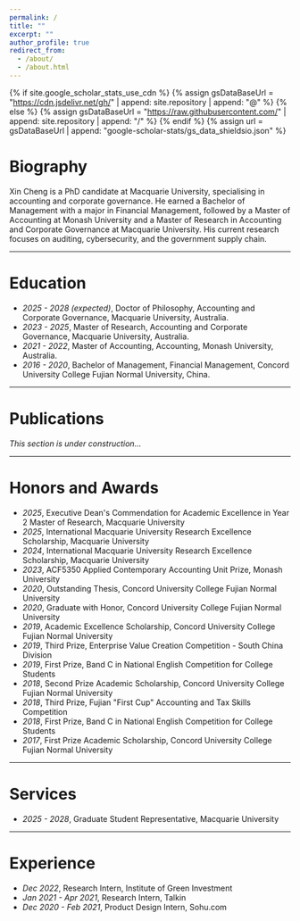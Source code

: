 ```yaml
---
permalink: /
title: ""
excerpt: ""
author_profile: true
redirect_from: 
  - /about/
  - /about.html
---
```


{% if site.google_scholar_stats_use_cdn %}
{% assign gsDataBaseUrl = "https://cdn.jsdelivr.net/gh/" | append: site.repository | append: "@" %}
{% else %}
{% assign gsDataBaseUrl = "https://raw.githubusercontent.com/" | append: site.repository | append: "/" %}
{% endif %}
{% assign url = gsDataBaseUrl | append: "google-scholar-stats/gs_data_shieldsio.json" %}

<span class='anchor' id='about-me'></span>

# Biography
Xin Cheng is a PhD candidate at Macquarie University, specialising in accounting and corporate governance. He earned a Bachelor of Management with a major in Financial Management, followed by a Master of Accounting at Monash University and a Master of Research in Accounting and Corporate Governance at Macquarie University. His current research focuses on auditing, cybersecurity, and the government supply chain.

---

# Education
- *2025 - 2028 (expected)*, Doctor of Philosophy, Accounting and Corporate Governance, Macquarie University, Australia. 
- *2023 - 2025*, Master of Research, Accounting and Corporate Governance, Macquarie University, Australia.
- *2021 - 2022*, Master of Accounting, Accounting, Monash University, Australia.
- *2016 - 2020*, Bachelor of Management, Financial Management, Concord University College Fujian Normal University, China.
 
---

# Publications
*This section is under construction...*

---

# Honors and Awards
- *2025*, Executive Dean's Commendation for Academic Excellence in Year 2 Master of Research, Macquarie University
- *2025*, International Macquarie University Research Excellence Scholarship, Macquarie University
- *2024*, International Macquarie University Research Excellence Scholarship, Macquarie University
- *2023*, ACF5350 Applied Contemporary Accounting Unit Prize, Monash University
- *2020*, Outstanding Thesis, Concord University College Fujian Normal University
- *2020*, Graduate with Honor, Concord University College Fujian Normal University
- *2019*, Academic Excellence Scholarship, Concord University College Fujian Normal University
- *2019*, Third Prize, Enterprise Value Creation Competition - South China Division
- *2019*, First Prize, Band C in National English Competition for College Students
- *2018*, Second Prize Academic Scholarship, Concord University College Fujian Normal University
- *2018*, Third Prize, Fujian "First Cup" Accounting and Tax Skills Competition
- *2018*, First Prize, Band C in National English Competition for College Students
- *2017*, First Prize Academic Scholarship, Concord University College Fujian Normal University

---

# Services
- *2025 - 2028*, Graduate Student Representative, Macquarie University

---

# Experience
- *Dec 2022*, Research Intern, Institute of Green Investment
- *Jan 2021 - Apr 2021*, Research Intern, Talkin
- *Dec 2020 - Feb 2021*, Product Design Intern, Sohu.com

  